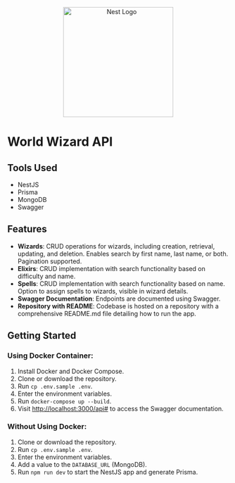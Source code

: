 <p align="center">
  <a href="http://nestjs.com/" target="blank"><img src="https://nestjs.com/img/logo_text.svg" width="250" alt="Nest Logo" /></a>
</p>

# World Wizard API

## Tools Used

- NestJS
- Prisma
- MongoDB
- Swagger

## Features

- **Wizards**: CRUD operations for wizards, including creation, retrieval, updating, and deletion. Enables search by first name, last name, or both. Pagination supported.
- **Elixirs**: CRUD implementation with search functionality based on difficulty and name.
- **Spells**: CRUD implementation with search functionality based on name. Option to assign spells to wizards, visible in wizard details.
- **Swagger Documentation**: Endpoints are documented using Swagger.
- **Repository with README**: Codebase is hosted on a repository with a comprehensive README.md file detailing how to run the app.

## Getting Started

### Using Docker Container:

1. Install Docker and Docker Compose.
2. Clone or download the repository.
3. Run `cp .env.sample .env`.
4. Enter the environment variables.
5. Run `docker-compose up --build`.
6. Visit [http://localhost:3000/api#](http://localhost:3000/api#) to access the Swagger documentation.

### Without Using Docker:

1. Clone or download the repository.
2. Run `cp .env.sample .env`.
3. Enter the environment variables.
4. Add a value to the `DATABASE_URL` (MongoDB).
5. Run `npm run dev` to start the NestJS app and generate Prisma.
